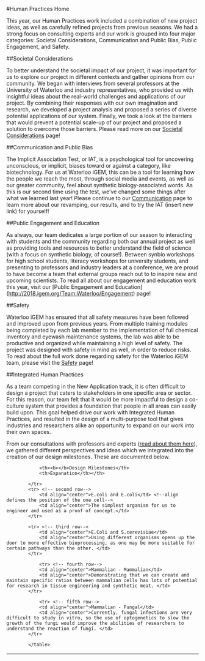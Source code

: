 #Human Practices Home

This year, our Human Practices work included a combination of new project ideas, as well as carefully refined projects from previous seasons. We had a strong focus on consulting experts and our work is grouped into four major categories: Societal Considerations, Communication and Public Bias, Public Engagement, and Safety. 


##Societal Considerations

To better understand the societal impact of our project, it was important for us to explore our project in different contexts and gather opinions from our community. We began with interviews from several professors at the University of Waterloo and industry representatives, who provided us with insightful ideas about the real-world challenges and applications of our project. By combining their responses with our own imagination and research, we developed a project analysis and proposed a series of diverse potential applications of our system. Finally, we took a look at the barriers that would prevent a potential scale-up of our project and proposed a solution to overcome those barriers.  Please read more on our [Societal Considerations](http://2018.igem.org/Team:Waterloo/Societal_Considerations) page!



##Communication and Public Bias

The Implicit Association Test, or IAT, is a psychological tool for uncovering unconscious, or implicit, biases toward or against a category, like biotechnology.  For us at Waterloo iGEM, this can be a tool for learning how the people we reach the most, through social media and events, as well as our greater community, feel about synthetic biology-associated words. As this is our second time using the test, we’ve changed some things after what we learned last year!  Please continue to our [Communication](http://2018.igem.org/Team:Waterloo/Commnunication) page to learn more about our revamping, our results, and to try the IAT (insert new link) for yourself!


##Public Engagement and Education

As always, our team dedicates a large portion of our season to interacting with students and the community regarding both our annual project as well as providing tools and resources to better understand the field of science (with a focus on synthetic biology, of course!). Between synbio workshops for high school students, literacy workshops for university students, and presenting to professors and industry leaders at a conference, we are proud to have become a team that external groups reach out to to inspire new and upcoming scientists. To read all about our engagement and education work this year, visit our [Public Engagement and Education] (http://2018.igem.org/Team:Waterloo/Engagement) page!

##Safety

Waterloo iGEM has ensured that all safety measures have been followed and improved upon from previous years. From multiple training modules being completed by each lab member to the implementation of full chemical inventory and eyewash maintenance systems, the lab was able to be productive and organized while maintaining a high level of safety. The project was designed with safety in mind as well, in order to reduce risks. To read about the full work done regarding safety for the Waterloo iGEM team, please visit the [Safety](http://2018.igem.org/Team:Waterloo/Safety) page!


##Integrated Human Practices


As a team competing in the New Application track, it is often difficult to design a project that caters to stakeholders in one specific area or sector. For this reason, our team felt that it would be more impactful to design a co-culture system that provides a foundation that people in all areas can easily build upon. This goal helped drive our work with Integrated Human Practices, and resulted in the design of a multi-purpose tool that gives industries and researchers alike an opportunity to expand on our work into their own spaces. 

From our consultations with professors and experts ([read about them here](http://2018.igem.org/Team:Waterloo/Societal_Considerations)), we gathered different perspectives and ideas which we integrated into the creation of our design milestones. These are documented below.

<table style="width:100%" border="1"> <!--bgcolor defines the background colour of the entire table-->
			<tr> <!-- for every row, you have to identify the headers-->
			
				<th><b></b>Design Milestones</th>
				<th>Expanation</th></th> 
			
			</tr>
			<tr> <!-- second row-->
				<td align="center">E.coli and E.coli</td> <!--align defines the position of the one cell-->
				<td align="center">The simplest organism for us to engineer and used as a proof of concept.</td> 
			</tr>
			
			<tr> <!-- third row-->
				<td align="center">E.Coli and S.cerevisiae</td>
				<td align="center">Using different organisms opens up the door to more effective bioprocessing, as one may be more suitable for certain pathways than the other. </td> 
			</tr>
			
				<tr> <!-- fourth row-->
				<td align="center">Mammalian - Mammalian</td>
				<td align="center">Demonstrating that we can create and maintain specific ratios between mammalian cells has lots of potential for research in tissue engineering and synthetic meat. </td> 
			</tr>
			
				<tr> <!-- fifth row-->
				<td align="center">Mammalian - Fungal</td>
				<td align="center">Currently, fungal infections are very difficult to study in vitro, so the use of optogenetics to slow the growth of the fungi would improve the abilities of researchers to understand the reaction of fungi. </td> 
			</tr>
			
			</table>
